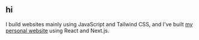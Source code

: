 ## hi
I build websites mainly using JavaScript and Tailwind CSS, and I've built [my personal website](https://jakeo.dev) using React and Next.js.
